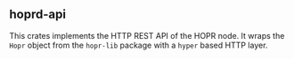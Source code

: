 ## hoprd-api

This crates implements the HTTP REST API of the HOPR node. It wraps the `Hopr` object from the `hopr-lib` package with a `hyper` based HTTP layer.